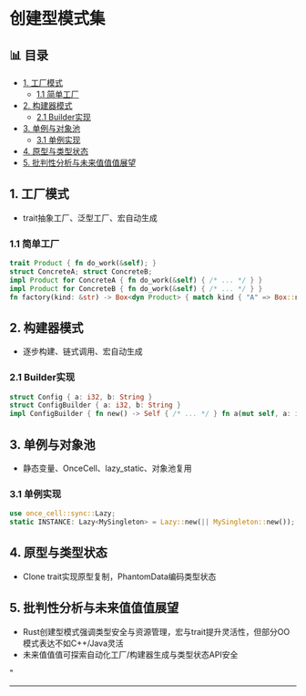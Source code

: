 ﻿# 创建型模式集


## 📊 目录

- [1. 工厂模式](#1-工厂模式)
  - [1.1 简单工厂](#11-简单工厂)
- [2. 构建器模式](#2-构建器模式)
  - [2.1 Builder实现](#21-builder实现)
- [3. 单例与对象池](#3-单例与对象池)
  - [3.1 单例实现](#31-单例实现)
- [4. 原型与类型状态](#4-原型与类型状态)
- [5. 批判性分析与未来值值值展望](#5-批判性分析与未来值值值展望)


## 1. 工厂模式

- trait抽象工厂、泛型工厂、宏自动生成

### 1.1 简单工厂

```rust
trait Product { fn do_work(&self); }
struct ConcreteA; struct ConcreteB;
impl Product for ConcreteA { fn do_work(&self) { /* ... */ } }
impl Product for ConcreteB { fn do_work(&self) { /* ... */ } }
fn factory(kind: &str) -> Box<dyn Product> { match kind { "A" => Box::new(ConcreteA), "B" => Box::new(ConcreteB), _ => panic!() } }
```

## 2. 构建器模式

- 逐步构建、链式调用、宏自动生成

### 2.1 Builder实现

```rust
struct Config { a: i32, b: String }
struct ConfigBuilder { a: i32, b: String }
impl ConfigBuilder { fn new() -> Self { /* ... */ } fn a(mut self, a: i32) -> Self { self.a = a; self } fn b(mut self, b: String) -> Self { self.b = b; self } fn build(self) -> Config { Config { a: self.a, b: self.b } } }
```

## 3. 单例与对象池

- 静态变量、OnceCell、lazy_static、对象池复用

### 3.1 单例实现

```rust
use once_cell::sync::Lazy;
static INSTANCE: Lazy<MySingleton> = Lazy::new(|| MySingleton::new());
```

## 4. 原型与类型状态

- Clone trait实现原型复制，PhantomData编码类型状态

## 5. 批判性分析与未来值值值展望

- Rust创建型模式强调类型安全与资源管理，宏与trait提升灵活性，但部分OO模式表达不如C++/Java灵活
- 未来值值值可探索自动化工厂/构建器生成与类型状态API安全

"

---
